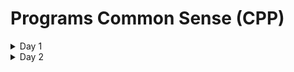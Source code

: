 # Programs Common Sense (CPP)

<details><summary>Day 1</summary>
프로그래밍에서는 이러한 약어(abbreviation)가 흔히 사용됩니다.<br>

```cpp
// 이 프로그램은 "Hello, World!" 메시지를 모니터에 출력합니다
import std; // C++ 표준 라이브러리 접근
int main() // C++ 프로그램은 main 함수부터 실행됩니다
{
    std::cout << "Hello, World!\n"; // "Hello, World!" 출력
    return 0;
}
```

\n은 줄 바꿈을 나타내는 특수 문자(special character)<br>
문자열 리터럴(string literal)은 큰따옴표(")로 감싸며, "Hello, World!\n"은 문자들의 집합입니다.<br>
cout은 표준 출력 스트림(standard output stream)을 의미<br>
cout은 “see-out”으로 발음되며, “character output stream”의 약어입니다.<br>
std::cout에서 std::는 cout이 표준 라이브러리(standard library)에 속해 있음을 나타냅니다.<br>

<details><summary>주석에 대하여</summary>
//(슬래시 두 번) 이후에 작성된 내용은 컴파일러가 무시하며, 코드를 읽는 프로그래머를 위한 설명입니다. <br>
코드의 주요 독자(primary audience)를 인간으로 간주하는 것이 타당합니다.<br>
가능한 모든 방법을 동원해 코드를 읽기 쉽게 만드세요.<br>
무엇을 의도하는지, 무엇을 하려는지 상기시켜주는 역할을 합니다 <br> 
</details>

모듈 가져오기(module import) 문
```cpp
import std;
```
컴퓨터에게 std라는 모듈에서 기능을 가져오도록(import) 지시합니다. std는 C++ 표준 라이브러리(standard library)의 모든 기능을 사용할 수 있게 해주는 표준 모듈입니다. <br>

<details><summary>main이라는 이름의 함수</summary>
모든 C++ 프로그램은 반드시 main이라는 이름의 함수를 가져야 합니다. 그래야 컴퓨터가 어디서부터 실행을 시작해야 하는지 알 수 있습니다. 함수란 기본적으로 이름이 붙은 명령의 순서(sequence of instructions)이며, 컴퓨터는 그 명령들을 작성된 순서대로 실행합니다.<br>
함수는 네 가지 구성 요소를 가집니다:
반환 타입(return type) — 여기서는 int(정수)를 의미하며, 함수가 실행 요청자에게 어떤 결과를 반환할지를 지정합니다. int는 C++의 예약어(reserved word)이므로, 다른 이름으로 사용할 수 없습니다.
이름(name) — 여기서는 main.
매개변수 목록(parameter list) — 괄호 ()로 감싸며, 여기서는 비어 있습니다. 자세한 내용은 §7.2 및 §7.4에서 다룹니다.
함수 본문(function body) — 중괄호 {}로 감싸며, 함수가 수행할 행동들(statement)을 나열합니다

```cpp
int main() { }
```
이 코드는 아무것도 하지 않기 때문에 실용적이지 않습니다.<br>
main()이 0을 반환하면, 프로그램이 정상적으로 종료되었음을 의미합니다.<br>
</details>

C++ 프로그램에서 어떤 동작을 지정하는 코드 조각은 문장(statement)이라고 부릅니다.<br>

<details><summary>컴파일(Compilation)</summary>
C++는 컴파일 언어(compiled language)입니다. 즉, 프로그램을 실행하려면 먼저 사람이 읽을 수 있는 형태(human-readable form)에서 컴퓨터가 “이해할 수 있는” 형태로 번역(translation)해야 합니다. 이 번역 작업은 컴파일러(compiler)라는 프로그램이 수행합니다.<br>
우리가 읽고 쓰는 것은 소스 코드(source code) 또는 프로그램 텍스트(program text)라고 하며, 컴퓨터가 실제로 실행하는 것은 오브젝트 코드(object code) 또는 기계어(machine code)라고 합니다.<br>
일반적으로 C++의 소스 코드 파일은 .cpp 확장자(suffix)를 가지며(예: hello_world.cpp), 오브젝트 코드 파일은 Windows에서는 .obj, Linux에서는 .o 확장자를 사용합니다.<br>
컴파일러(compiler)는 당신의 소스 코드(source code)를 읽고, 그 의미를 파악하려고 시도합니다. 컴파일러는 프로그램이 문법적으로 올바른지, 각 단어가 정의된 의미를 갖고 있는지, 그리고 실행하지 않고도 명백하게 잘못된 부분이 있는지를 검사합니다. 컴파일러는 문법(syntax)에 대해 매우 까다롭습니다. 모듈을 가져오지 않거나, 세미콜론(;)이나 중괄호({})를 빠뜨리는 등 작은 세부 사항 하나만 누락해도 오류가 발생합니다. 또한, 컴파일러는 철자 오류(spelling mistake)에 대해 전혀 관용이 없습니다.<br>
    
</details>

C++에서는 integer 대신 약어 int를 사용해야 합니다. integer는 C++에서 정의된 타입이 아니므로 컴파일러가 이를 인식하지 못합니다.<br>

<details><summary>링크(Linking)</summary>
하나의 프로그램은 보통 여러 개의 독립된 부분(separate parts)으로 구성되며, 이들은 종종 서로 다른 사람들에 의해 개발됩니다. <br>
이러한 독립된 부분들은 모듈(module) 또는 번역 단위(translation unit)라고 불리며, 각각 개별적으로 컴파일(compilation)된 후, 생성된 오브젝트 코드(object code) 파일들을 하나의 실행 가능한 프로그램(executable program)으로 결합해야 합니다.<br>
이처럼 여러 부분을 결합하는 작업을 수행하는 프로그램을 링커(linker)라고 합니다. 이름 그대로, 링커는 코드 조각들을 연결(link)하여 하나의 완성된 실행 파일을 만들어냅니다.<br>
링커(linker)의 출력 결과는 실행 파일(executable file)이라고 하며, Windows에서는 보통 .exe 확장자(suffix)를 갖습니다.<br>
주의할 점은, 오브젝트 코드(object code)와 실행 파일(executable)은 시스템 간 이식되지 않는다(non-portable)는 것입니다.<br>
또한, 라이브러리(library)란 단순히 코드의 집합이며, 보통 다른 사람이 작성한 코드입니다. 우리는 이러한 라이브러리를 가져온 모듈(imported module)에 포함된 선언(declaration)을 통해 접근합니다.<br>
선언(declaration)이란 코드의 특정 부분을 어떻게 사용할 수 있는지를 지정하는 프로그램 문장(statement)입니다.<br>

컴파일러가 발견하는 오류는 컴파일 타임 오류(compile-time errors), 링커가 발견하는 오류는 링크 타임 오류(link-time errors), 프로그램 실행 중에 발견되는 오류는 런타임 오류(run-time errors) 또는 논리 오류(logic errors)라고 합니다. 일반적으로 컴파일 타임 오류는 링크 타임 오류보다 이해하고 수정하기 쉬우며, 링크 타임 오류는 런타임 오류보다 찾고 해결하기 쉽습니다.<br>
</details>

<details><summary>프로그래밍 환경(Programming environments)</summary>
프로그래밍을 하기 위해 우리는 프로그래밍 언어(programming language)를 사용합니다. 또한, 소스 코드를 오브젝트 코드(object code)로 번역하기 위해 컴파일러(compiler)를 사용하고, 오브젝트 코드를 실행 가능한 프로그램(executable program)으로 결합하기 위해 링커(linker)를 사용합니다.<br>
이 외에도, 소스 코드 텍스트를 컴퓨터에 입력하고 편집하기 위한 프로그램이 필요합니다. 이들은 모두 프로그래머의 도구 상자(tool chest) 또는 프로그램 개발 환경(program development environment)을 구성하는 가장 기본적이고 중요한 도구들입니다.<br>
명령줄(command-line) 환경에서 작업한다면, 컴파일 및 링크 명령을 직접 입력해야 합니다. IDE(통합 개발 환경, Integrated Development Environment 또는 대화형 개발 환경, Interactive Development Environment)를 사용할 경우, 버튼 클릭 한 번으로 컴파일과 링크 작업을 수행할 수 있습니다.<br>
IDE는 일반적으로 다음과 같은 기능을 포함합니다:<br>
<strong>편집기(editor): 주석, 키워드, 기타 코드 요소를 구분하기 위한 색상 구분(color coding) 기능<br>
디버깅 도구(debugging tools): 오류를 찾고 수정하는 데 도움을 줌<br>
컴파일 및 실행 기능: 코드 작성 후 바로 실행 가능<br></strong>
프로그램의 오류는 흔히 버그(bug)라고 불리며, 이로 인해 “디버깅”이라는 용어가 생겼습니다. 이 용어의 유래는 초기 컴퓨터 시스템에서 실제 곤충(insect)이 컴퓨터 내부에 들어가 프로그램이 실패한 사건에서 비롯되었습니다. <br>
</details>

프로그래밍에서 반복과 실습(repetition and practice)은 기술을 개발하는 데 필수적입니다.<br>

<details><summary>질문과 대답 1</summary>
<details><summary>Q : "Hello, World!" 프로그램의 목적은 무엇인가요?</summary>
A : 컴파일러(compiler)를 통해 기계 명령(machine instructions)으로 번역하는 과정, 그리고 그 명령을 실행(execute)하는 과정을 소개합니다. 문자열 출력과 개행, 표준 출력 스트림과 이를 위한 표준 라이브러리에 대해 알려줍니다. 또한 주석을 사용하는 방법을 소개합니다.</details>
<details><summary>Q : 함수의 네 가지 구성 요소를 말해보세요.</summary>
A : 반환 타입(return type), 이름(name), 매개변수 목록(parameter list), 함수 본문(function body)</details>
<details><summary>Q : 모든 C++ 프로그램에 반드시 포함되어야 하는 함수는 무엇인가요?</summary>
A : main함수</details>
<details><summary>Q : "Hello, World!" 프로그램에서 return 0;의 목적은 무엇인가요?</summary>
A : 프로그램이 정상적으로 종료되었음을 의미합니다.</details>
<details><summary>Q : 컴파일러의 역할은 무엇인가요?</summary>
A : 프로그램을 실행하려면 먼저 사람이 읽을 수 있는 형태(human-readable form)에서 컴퓨터가 “이해할 수 있는” 형태로 번역(translation)해야 합니다. 이 번역 작업은 컴파일러(compiler)라는 프로그램이 수행합니다.</details>
<details><summary>Q : import 문장의 목적은 무엇인가요?</summary>
A : 모듈 가져오기(module import) 문입니다. 컴퓨터에게 std라는 모듈에서 기능을 가져오도록(import) 지시합니다.</details>
<details><summary>Q : #include 지시문의 목적은 무엇인가요?</summary>
A : 소스코드를 포함시키는 </details>
<details><summary>Q : 파일 이름 끝의 .cpp 확장자는 C++에서 무엇을 의미하나요?</summary>
A : C++의 소스코드 확장자입니다.</details>
<details><summary>Q : 링커(linker)는 프로그램에서 어떤 역할을 하나요?</summary>
A : 여러 오브젝트 코드 파일을 하나의 실행 가능한 프로그램으로 결합시키는데 이 작업을 수행하는 프로그램을 링커라고 합니다.</details>
<details><summary>Q : 소스 파일(source file)과 오브젝트 파일(object file)의 차이는 무엇인가요?</summary>
A : 컴파일이 되기 전과 된 후의 차이입니다.</details>
<details><summary>Q : 실행 파일(executable)이란 무엇인가요?</summary>
A : 실행 파일은 윈도우 환경에서 .exe확장자를 갖고, 소스코드 파일을 컴파일러가 컴파일해 오브젝트 파일로 만든 후 여러 오브젝트 파일을 묶는 역할을 하는 링커의 일이 끝나면 .exe확장자파일을 갖습니다.</details>
<details><summary>Q : IDE란 무엇이며, 어떤 기능을 제공하나요?</summary>
A : 편집기, 디버깅, 컴파일 및 실행 기능을 제공합니다.</details>
<details><summary>Q : 컴파일된 프로그램을 실행하려면 어떻게 해야 하나요?</summary>
A : 오브젝트 파일들을 하나로 연결할 링커를 실행시킨 후 성공적으로 마치면 .exe를 갖게 됩니다.</details>
<details><summary>Q : 주석(comment)이란 무엇인가요?</summary>
A : 주석은 컴파일러에게 전달하는 말이 아닌 프로그래머에게 전달할 수 있는 메세지기능힙니다. //두개를 사용하거나 /**/를 이용해서 소스코드가 어떤 목적으로 만들어졌는지 혹은 도움이 되는 메세지를 전달할 수 있습니다.</details>
</details>

<details><summary>용어집(glossary)</summary>
    
// : 주석(comment)을 시작하는 기호. 해당 줄의 나머지 부분은 컴파일러가 무시함.
executable : 실행 파일. 컴파일과 링크 과정을 거쳐 생성된, 실제로 실행 가능한 프로그램 파일.
main() : 모든 C++ 프로그램의 시작점(entry point)이 되는 함수.
<< : 출력 연산자(output operator). 데이터를 출력 스트림에 전달할 때 사용.
function : 함수. 이름이 붙은 명령 집합으로, 특정 작업을 수행함.
object code : 오브젝트 코드. 컴파일된 기계어 코드로, 실행 파일 생성에 사용됨.
C++ : 이 책에서 사용하는 프로그래밍 언어. 고성능과 추상화를 동시에 지원함.
header file : 헤더 파일. 함수 선언과 상수 정의 등을 포함하며, #include로 불러옴.
output : 출력. 프로그램이 사용자나 다른 시스템에 정보를 전달하는 행위.
comment : 주석. 코드에 대한 설명을 작성하며, 컴파일러는 이를 무시함.
IDE : 통합 개발 환경(Integrated Development Environment). 코드 작성, 컴파일, 디버깅 등을 하나의 인터페이스에서 수행할 수 있게 해줌.
program : 프로그램. 컴퓨터가 수행할 수 있도록 작성된 명령 집합.
compiler : 컴파일러. 소스 코드를 오브젝트 코드로 번역하는 도구.
import : 모듈 가져오기 문장. 특정 모듈의 기능을 사용할 수 있도록 설정함.
source code : 소스 코드. 사람이 읽을 수 있는 형태로 작성된 프로그램 코드.
compile-time : 컴파일 시간. 컴파일러가 코드를 분석하고 번역하는 시점.
error : 오류. 프로그램이 의도대로 작동하지 않게 만드는 문제.
library : 라이브러리. 재사용 가능한 코드 집합으로, 다른 프로그램에서 호출 가능.
statement : 문장. 프로그램 내에서 하나의 동작을 지정하는 코드 단위.
cout : 표준 출력 스트림. 화면에 텍스트를 출력할 때 사용.
linker : 링커. 여러 오브젝트 파일을 하나의 실행 파일로 결합하는 도구.
module : 모듈. 기능을 캡슐화한 코드 집합으로, import를 통해 불러옴.
#include : 헤더 포함 지시문. 외부 파일의 선언을 현재 코드에 포함시킴.
std : 표준 네임스페이스(namespace). C++ 표준 라이브러리의 기능들이 정의된 공간.
command line : 명령줄 인터페이스. 텍스트 기반으로 명령을 입력하고 실행하는 환경.
bug : 버그. 프로그램 내의 오류 또는 결함.
debugging : 디버깅. 버그를 찾아내고 수정하는 과정.
</details>
</details>

<details><summary>Day 2</summary>

객체란 특정 타입(type)을 가진 메모리 영역(region of memory)이며, 그 타입은 해당 객체에 어떤 종류의 정보가 저장될 수 있는지를 지정합니다. 이러한 객체에 이름(name)이 붙어 있으면, 우리는 그것을 변수(variable)라고 부릅니다.<br>
```cpp
// 이름을 입력받고 출력하는 프로그램
#include "PPP.h"
int main()
{
    cout << "Please enter your first name (followed by \"enter\"):\n";
    string first_name;       // first_name은 string 타입의 변수
    cin >> first_name;       // 키보드로부터 문자열을 읽어 first_name에 저장
    cout << "Hello, " << first_name << "!\n";
}
```
<details><summary>프롬프트(prompt)</summary>

```cpp
cout << "Please enter your first name (followed by 'enter'):\n";
```
main() 함수의 첫 번째 줄은 사용자에게 이름을 입력하라는 메시지를 출력합니다. 이러한 메시지는 일반적으로 프롬프트(prompt)라고 불리며, 사용자가 행동을 취하도록 유도하는 역할을 합니다.
</details>

<details><summary>정의문(definition)</summary>

```cpp
string first_name; // first_name은 string 타입의 변수
```
이 문장은 문자열을 저장할 수 있는 메모리 공간을 확보하고, 그 공간에 first_name이라는 이름을 부여합니다. 변수에 이름을 부여하고 메모리를 할당하는 문장(statement)을 정의문(definition)이라고 합니다.
</details>

<details><summary>cin(Standard Input Stream)</summary>

```cpp
cin >> first_name; // 키보드 입력을 first_name에 저장
```
 cin은 표준 입력 스트림(standard input stream)을 의미하며, “see-in”으로 발음됩니다. 이는 character input의 약어입니다. cin은 C++ 표준 라이브러리(standard library)에 정의되어 있습니다.<br>
>> 연산자는 “어디로부터 가져온다(get from)”는 의미를 가지며, 두 번째 피연산자(여기서는 first_name)는 입력된 값이 저장될 위치를 지정합니다.<br>
</details>

줄 바꿈(newline)은 컴퓨터의 입력 처리를 시작하게 만드는 신호입니다. 사용자가 Enter 키를 누르기 전까지, 컴퓨터는 단지 문자들을 수집할 뿐입니다. 이 “지연(delay)” 덕분에 사용자는 입력을 수정하거나 삭제할 수 있는 기회를 갖게 됩니다. 입력된 줄 바꿈 문자는 메모리에 저장되는 문자열에는 포함되지 않습니다.<br>

<details><summary>변수(variable)</summary>
데이터를 저장하는 공간을 우리는 객체(object)라고 부릅니다. 객체에 접근하려면 이름(name)이 필요하며, 이름이 붙은 객체를 변수(variable)라고 합니다.<br>
변수는 특정한 타입(type)을 가지며, 이 타입은 다음을 결정합니다:<br>
어떤 값을 저장할 수 있는가, 예: 123은 int에 저장 가능, "Hello, World!\n"은 string에 저장 가능<br>
어떤 연산을 수행할 수 있는가, 예: int는 * 연산자로 곱셈 가능, string은 <= 연산자로 비교 가능<br>
변수에 저장되는 데이터 항목은 값(value)이라고 합니다.<br>
변수를 정의하는 문장은 정의문(definition)이라고 하며, 정의문은 초기값(initial value)을 제공할 수 있고, 제공하는 것이 바람직합니다.<br>

```cpp
string name = "Inhan";
int number_of_steps = 20;
```
여기서 = 뒤에 오는 값은 초기화자(initializer)라고 부릅니다.
</details>
    
<details><summary>double(double-precision floating point)</summary>
“배정밀도 부동소수(double-precision floating point)”의 줄임말입니다. 부동소수점(floating point)은 컴퓨터가 실수(real number) 개념을 근사하여 표현하는 방식입니다.
</details>

<details><summary>고유한 리터럴(literal) 스타일</summary>

```cpp
39           // int: 정수
3.5          // double: 부동소수점 숫자
'.'          // char: 홑따옴표로 감싼 개별 문자
"Annemarie"  // string: 큰따옴표로 감싼 문자열
true         // bool: true 또는 false
```
숫자만으로 이루어진 문자열(예: 1234, 2, 976)은 정수(int)를 나타냅니다.<br>
홑따옴표로 감싼 단일 문자(예: '1', '@', 'x')는 문자(char)를 나타냅니다.<br>
소수점이 포함된 숫자(예: 1.234, 0.12, .98)는 부동소수점(double) 값을 나타냅니다.<br>
큰따옴표로 감싼 문자 시퀀스(예: "1234", "Howdy!", "Annemarie")는 문자열(string)을 나타냅니다.<br>
</details>

<details><summary>type-sensitive</summary>
입력 연산자 >>(“get from”)는 타입에 민감합니다. 입력된 값은 읽어들이는 변수의 타입에 따라 해석됩니다.<br>

```cpp
int main() // 이름과 나이를 입력받음
{
    cout << "Please enter your first name and age\n";
    string first_name = "???"; // string 변수 ("???"는 이름을 모른다는 의미)
    int age = -1;              // int 변수 (-1은 나이를 모른다는 의미)
    cin >> first_name >> age;  // 문자열 다음에 정수를 입력받음
    cout << "Hello, " << first_name << " (age " << age << ")\n";
}
```
위 프로그램에서 Inhan 20를 입력하면, >> 연산자는 "Inhan"를 first_name에, 20를 age에 저장하고 다음과 같은 출력을 생성합니다:
```출력결과
출력결과
Hello, Inhan (age 20)
```
그렇다면 왜 "Inhan 20" 전체가 first_name에 들어가지 않을까요? 그 이유는 문자열 입력은 공백(whitespace)에서 종료되는 것이 관례이기 때문입니다. 공백에는 스페이스(space), 줄 바꿈(newline), 탭(tab) 문자가 포함됩니다. 반면, >>는 기본적으로 공백을 무시하고 건너뜁니다. <br>
출력 연산자 &lt;&lt;도 >>처럼 타입에 민감합니다. 만약 사용자가 20 Inhan를 입력한다면, 

```출력결과
출력결과
Hello, 20 (age -1)
```
왜 이런 일이 발생할까요?<br>
20는 문자 시퀀스이므로 first_name에 저장됩니다.<br>
Inhan는 정수가 아니므로 age에 저장되지 않습니다.<br>
따라서 age는 초기값인 -1을 그대로 유지합니다.<br>
즉, 입력이 타입에 맞지 않으면 해당 변수는 값을 받지 못하고 초기값을 유지하게 됩니다.<br>
</details>

<details><summary>>>를 사용한 문자열 입력</summary>
>>를 사용한 문자열 입력은 기본적으로 공백에서 종료되므로 한 단어만 읽습니다. 하지만 때로는 여러 단어를 입력받고 싶을 때도 있습니다. 이를 위한 방법은 여러 가지가 있으며, 그 중 하나는 다음과 같습니다:

```cpp
int main()
{
    cout << "Please enter your first and second names\n";
    string first;
    string second;
    cin >> first >> second; // 두 개의 문자열을 입력받음
    cout << "Hello, " << first << " " << second << '\n';
}
```
여기서는 >>를 두 번 사용하여 각각의 이름을 입력받습니다. 출력 시에는 이름 사이에 공백을 직접 삽입해야 합니다.
또한, first와 second 변수에는 초기값이 명시되어 있지 않지만, C++에서는 string 타입의 변수는 기본적으로 빈 문자열("")로 초기화됩니다.<br>    
</details>

<details><summary>문자열 이어붙임(concatenate)</summary>
```cpp
string n1 = name + " 이 "; // +는 문자열을 이어붙임(concatenate)
string n1 = name - " 이 "; // 오류: 문자열에는 - 연산이 정의되어 있지 않음
```
“오류(error)”란, 컴파일러가 문자열끼리의 뺄셈 연산을 시도하는 프로그램을 거부(reject)한다는 뜻입니다.<br>
</details>
<details><summary>연산자(operator)</summary>

| Operator | bool | char | int | double | string |
|:-------:|:-------:|:-------:|:-------:|:-------:|:-------:|
|Assighment|    =    |    =    |    =    |    =    |    =    |
|addition| B2    | B3    | B4    | B5    | B6    |
| C1    | C2    | C3    | C4    | C5    | C6    |
| D1    | D2    | D3    | D4    | D5    | D6    |
| E1    | E2    | E3    | E4    | E5    | E6    |

</details>



</details>
